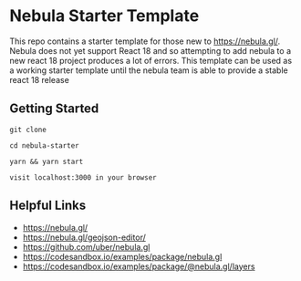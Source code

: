 # Nebula Starter Template

This repo contains a starter template for those new to https://nebula.gl/. 
Nebula does not yet support React 18 and so attempting to add nebula to a new react 18 project produces a lot of errors.
This template can be used as a working starter template until the nebula team is able to provide a stable react 18 release


## Getting Started

`git clone`

`cd nebula-starter`

`yarn && yarn start`

`visit localhost:3000 in your browser`

## Helpful Links

- https://nebula.gl/
- https://nebula.gl/geojson-editor/
- https://github.com/uber/nebula.gl
- https://codesandbox.io/examples/package/nebula.gl
- https://codesandbox.io/examples/package/@nebula.gl/layers
